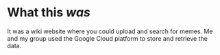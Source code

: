 # What this *was*
It was a wiki website where you could upload and search for memes. Me and my group used the Google Cloud platform to store and retrieve the data.
